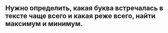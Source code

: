 ## Нужно определить, какая буква встречалась в тексте чаще всего и какая реже всего, найти максимум и минимум.